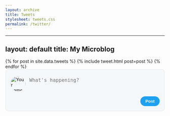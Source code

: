 ```yaml
---
layout: archive
title: Tweets
stylesheet: tweets.css
permalink: /twitter/
---
```


---
layout: default
title: My Microblog
---

<style>
.tweet {
  max-width: 600px;
  margin: 0 auto 20px;
  padding: 15px;
  border: 1px solid #e1e8ed;
  border-radius: 10px;
  background: white;
}

.tweet-header {
  display: flex;
  align-items: center;
  margin-bottom: 10px;
  position: relative;
}

.tweet-avatar {
  width: 48px;
  height: 48px;
  border-radius: 50%;
  margin-right: 12px;
  object-fit: cover;
}

.tweet-author {
  flex: 1;
}

.tweet-name {
  font-weight: bold;
  display: block;
}

.tweet-handle {
  color: #657786;
  font-size: 0.9em;
}

.tweet-date {
  color: #657786;
  font-size: 0.9em;
}

.tweet-content {
  margin: 10px 0;
  line-height: 1.4;
  font-size: 1.1em;
}

.tweet-media {
  margin-top: 15px;
  border-radius: 15px;
  overflow: hidden;
  border: 1px solid #e1e8ed;
}

.tweet-media img {
  width: 100%;
  height: auto;
  display: block;
}
</style>

<div class="tweet-feed">
  {% for post in site.data.tweets %}
    {% include tweet.html post=post %}
  {% endfor %}
</div>

<!-- Optional: New post form for demonstration -->
<div class="tweet" style="background: #f5f8fa;">
  <div class="tweet-header">
    <img class="tweet-avatar" src="/assets/images/avatars/you.jpg" alt="Your name">
    <div style="flex: 1;">
      <textarea placeholder="What's happening?" style="width: 100%; border: none; background: transparent; resize: none; font-size: 1.1em; padding: 10px 0; min-height: 60px;"></textarea>
    </div>
  </div>
  <button style="float: right; background: #1da1f2; color: white; border: none; padding: 8px 16px; border-radius: 20px; font-weight: bold;">Post</button>
  <div style="clear: both;"></div>
</div>
